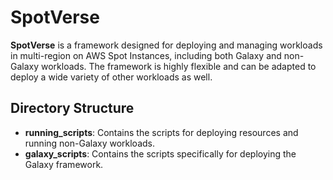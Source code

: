 # SpotVerse

**SpotVerse** is a framework designed for deploying and managing workloads in multi-region on AWS Spot Instances, including both Galaxy and non-Galaxy workloads. The framework is highly flexible and can be adapted to deploy a wide variety of other workloads as well.

## Directory Structure

- **running_scripts**: Contains the scripts for deploying resources and running non-Galaxy workloads.
- **galaxy_scripts**: Contains the scripts specifically for deploying the Galaxy framework.

